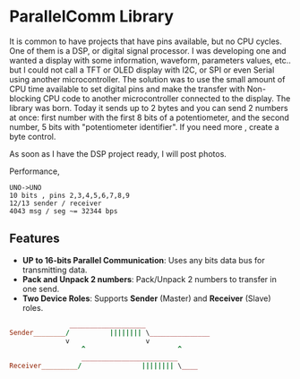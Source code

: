
# ParallelComm Library

It is common to have projects that have pins available, but no CPU cycles. 
One of them is a DSP, or digital signal processor. I was developing one 
and wanted a display with some information, waveform, parameters values, etc..
but I could not call a TFT or OLED display with I2C, or SPI or even Serial 
using another microcontroller. The solution was to use the small amount of 
CPU time available to set digital pins and make the transfer with Non-blocking 
CPU code to another microcontroller connected to the display. 
The library was born. Today it sends up to 2 bytes and you can send 2 
numbers at once: 
first number with the first 8 bits of a potentiometer, 
and the second number, 5 bits with "potentiometer identifier".
If you need more , create a byte control.

As soon as I have the DSP project ready, I will post photos. 

Performance,

```
UNO->UNO 
10 bits , pins 2,3,4,5,6,7,8,9
12/13 sender / receiver
4043 msg / seg ~= 32344 bps 
```

## Features

- **UP to 16-bits Parallel Communication**: Uses any bits data bus for transmitting data.
- **Pack and Unpack 2 numbers**: Pack/Unpack 2 numbers to transfer in one send.
- **Two Device Roles**: Supports **Sender** (Master) and **Receiver** (Slave) roles.


```ruby
               ___________________
Sender________/          |||||||| \_______________
              v                   v
                  ^                       ^
                  ________________________
Receiver_________/               |||||||| \____

```